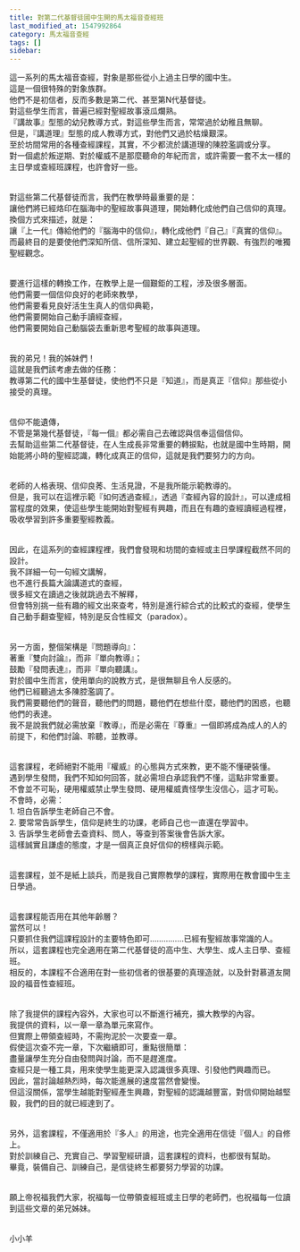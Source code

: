 ```yaml
---
title: 對第二代基督徒國中生開的馬太福音查經班
last_modified_at: 1547992864
category: 馬太福音查經
tags: []
sidebar: 
---
```


<p>這一系列的馬太福音查經，對象是那些從小上過主日學的國中生。<br/><!--more-->這是一個很特殊的對象族群。<br/>他們不是初信者，反而多數是第二代、甚至第N代基督徒。<br/>對這些學生而言，普遍已經對聖經故事滾瓜爛熟。<br/>『講故事』型態的幼兒教導方式，對這些學生而言，常常過於幼稚且無聊。<br/>但是，『講道理』型態的成人教導方式，對他們又過於枯燥艱深。<br/>至於坊間常用的各種查經課程，其實，不少都流於講道理的陳腔濫調或分享。<br/>對一個處於叛逆期、對於權威不是那麼聽命的年紀而言，或許需要一套不太一樣的主日學或查經班課程，也許會好一些。<br/><br/><br/>對這些第二代基督徒而言，我們在教學時最重要的是：<br/>讓他們將已經烙印在腦海中的聖經故事與道理，開始轉化成他們自己信仰的真理。<br/>換個方式來描述，就是：<br/>讓『上一代』傳給他們的『腦海中的信仰』，轉化成他們『自己』『真實的信仰』。<br/>而最終目的是要使他們深知所信、信所深知、建立起聖經的世界觀、有強烈的唯獨聖經觀念。<br/><br/><br/>要進行這樣的轉換工作，在教學上是一個艱鉅的工程，涉及很多層面。<br/>他們需要一個信仰良好的老師來教學，<br/>他們需要看見良好活生生真人的信仰典範，<br/>他們需要開始自己動手讀經查經，<br/>他們需要開始自己動腦袋去重新思考聖經的故事與道理。<br/><br/><br/>我的弟兄！我的姊妹們！<br/>這就是我們該考慮去做的任務：<br/>教導第二代的國中生基督徒，使他們不只是『知道』，而是真正『信仰』那些從小接受的真理。<br/><br/><br/>信仰不能遺傳，<br/>不管是第幾代基督徒，『每一個』都必需自己去確認與信奉這個信仰。<br/>去幫助這些第二代基督徒，在人生成長非常重要的轉捩點，也就是國中生時期，開始能將小時的聖經認識，轉化成真正的信仰，這就是我們要努力的方向。<br/><br/><br/>老師的人格表現、信仰良莠、生活見證，不是我所能示範教導的。<br/>但是，我可以在這裡示範『如何透過查經』，透過『查經內容的設計』，可以達成相當程度的效果，使這些學生能開始對聖經有興趣，而且在有趣的查經讀經過程裡，吸收學習到許多重要聖經教義。<br/><br/><br/>因此，在這系列的查經課程裡，我們會發現和坊間的查經或主日學課程截然不同的設計。<br/>我不詳細一句一句經文講解，<br/>也不進行長篇大論講道式的查經，<br/>很多經文在讀過之後就跳過去不解釋，<br/>但會特別挑一些有趣的經文出來查考，特別是進行綜合式的比較式的查經，使學生自己動手翻查聖經，特別是反合性經文（paradox）。<br/><br/><br/>另一方面，整個架構是『問題導向』：<br/>著重『雙向討論』，而非『單向教導』；<br/>鼓勵『發問表達』，而非『單向聽講』。<br/>對於國中生而言，使用單向的說教方式，是很無聊且令人反感的。<br/>他們已經聽過太多陳腔濫調了。<br/>我們需要聽他們的聲音，聽他們的問題，聽他們在想些什麼，聽他們的困惑，也聽他們的表達。<br/>我不是說我們就必需放棄『教導』，而是必需在『尊重』一個即將成為成人的人的前提下，和他們討論、聆聽，並教導。<br/><br/><br/>這套課程，老師絕對不能用『權威』的心態與方式來教，更不能不懂硬裝懂。<br/>遇到學生發問，我們不知如何回答，就必需坦白承認我們不懂，這點非常重要。<br/>不會並不可恥，硬用權威禁止學生發問、硬用權威責怪學生沒信心，這才可恥。<br/>不會時，必需：<br/>1. 坦白告訴學生老師自己不會。<br/>2. 要常常告訴學生，信仰是終生的功課，老師自己也一直還在學習中。<br/>3. 告訴學生老師會去查資料、問人，等查到答案後會告訴大家。<br/>這樣誠實且謙虛的態度，才是一個真正良好信仰的榜樣與示範。<br/><br/><br/>這套課程，並不是紙上談兵，而是我自己實際教學的課程，實際用在教會國中生主日學過。<br/><br/><br/>這套課程能否用在其他年齡層？<br/>當然可以！<br/>只要抓住我們這課程設計的主要特色即可……………已經有聖經故事常識的人。<br/>所以，這套課程也完全適用在第二代基督徒的高中生、大學生、成人主日學、查經班。<br/>相反的，本課程不合適用在對一些初信者的很基要的真理造就，以及針對慕道友開設的福音性查經班。<br/><br/><br/>除了我提供的課程內容外，大家也可以不斷進行補充，擴大教學的內容。<br/>我提供的資料，以一章一章為單元來寫作。<br/>但實際上帶領查經時，不需拘泥於一次要查一章。<br/>假使這次查不完一章，下次繼續即可，重點很簡單：<br/>盡量讓學生充分自由發問與討論，而不是趕進度。<br/>查經只是一種工具，用來使學生能更深入認識很多真理、引發他們興趣而已。<br/>因此，當討論越熱烈時，每次能進展的速度當然會變慢。<br/>但這沒關係，當學生越能對聖經產生興趣，對聖經的認識越豐富，對信仰開始越堅毅，我們的目的就已經達到了。<br/><br/><br/>另外，這套課程，不僅適用於『多人』的用途，也完全適用在信徒『個人』的自修上。<br/>對於訓練自己、充實自己、學習聖經研讀，這套課程的資料，也都很有幫助。<br/>畢竟，裝備自己、訓練自己，是信徒終生都要努力學習的功課。<br/><br/><br/>願上帝祝福我們大家，祝福每一位帶領查經班或主日學的老師們，也祝福每一位讀到這些文章的弟兄姊妹。<br/><br/><br/>小小羊<br/>
</p>